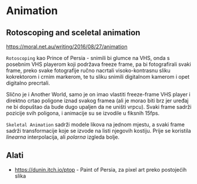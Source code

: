 # Animation

## Rotoscoping and sceletal animation

https://moral.net.au/writing/2016/08/27/animation

`Rotoscoping` kao Prince of Persia - snimili bi glumce na VHS, onda s posebnim VHS playerom koji podržava freeze frame, pa bi fotografirali svaki frame, preko svake fotografije ručno nacrtali visoko-kontrasnu sliku kokrektorom i crnim markerom, te tu sliku snimili digitalnom kamerom i opet digitalno precrtali.

Slično je i Another World, samo je on imao vlastiti freeze-frame VHS player i direktno crtao poligone iznad svakog framea (ali je morao biti brz jer uređaj ne bi dopuštao da bude dugo upaljen da ne uništi vrpcu). Svaki frame sadrži pozicije svih poligona, i animacije su se izvodile u fiksnih 15fps.

`Skeletal Animation` sadrži modele likova na jednom mjestu, a svaki frame sadrži transformacije koje se izvode na listi njegovih kostiju. Prije se koristila *linearna* interpolacija, ali *polarna* izgleda bolje.

## Alati

* https://dunin.itch.io/ptop - Paint of Persia, za pixel art preko postojećih slika
